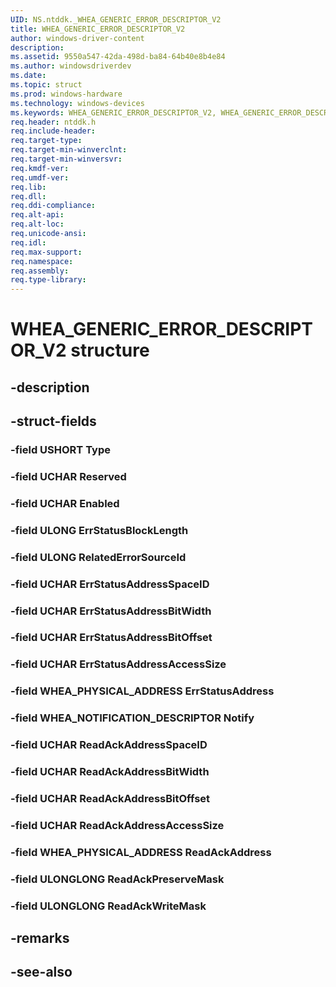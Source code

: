 ```yaml
---
UID: NS.ntddk._WHEA_GENERIC_ERROR_DESCRIPTOR_V2
title: WHEA_GENERIC_ERROR_DESCRIPTOR_V2
author: windows-driver-content
description: 
ms.assetid: 9550a547-42da-498d-ba84-64b40e8b4e84
ms.author: windowsdriverdev
ms.date: 
ms.topic: struct
ms.prod: windows-hardware
ms.technology: windows-devices
ms.keywords: WHEA_GENERIC_ERROR_DESCRIPTOR_V2, WHEA_GENERIC_ERROR_DESCRIPTOR_V2, *PWHEA_GENERIC_ERROR_DESCRIPTOR_V2
req.header: ntddk.h
req.include-header:
req.target-type:
req.target-min-winverclnt:
req.target-min-winversvr:
req.kmdf-ver:
req.umdf-ver:
req.lib:
req.dll:
req.ddi-compliance:
req.alt-api:
req.alt-loc:
req.unicode-ansi:
req.idl:
req.max-support:
req.namespace:
req.assembly:
req.type-library:
---
```


# WHEA_GENERIC_ERROR_DESCRIPTOR_V2 structure

## -description



## -struct-fields

### -field USHORT Type			
 	
### -field UCHAR Reserved			
 	
### -field UCHAR Enabled			
 	
### -field ULONG ErrStatusBlockLength			
 	
### -field ULONG RelatedErrorSourceId			
 	
### -field UCHAR ErrStatusAddressSpaceID			
 	
### -field UCHAR ErrStatusAddressBitWidth			
 	
### -field UCHAR ErrStatusAddressBitOffset			
 	
### -field UCHAR ErrStatusAddressAccessSize			
 	
### -field WHEA_PHYSICAL_ADDRESS ErrStatusAddress			
 	
### -field WHEA_NOTIFICATION_DESCRIPTOR Notify			
 	
### -field UCHAR ReadAckAddressSpaceID			
 	
### -field UCHAR ReadAckAddressBitWidth			
 	
### -field UCHAR ReadAckAddressBitOffset			
 	
### -field UCHAR ReadAckAddressAccessSize			
 	
### -field WHEA_PHYSICAL_ADDRESS ReadAckAddress			
 	
### -field ULONGLONG ReadAckPreserveMask			
 	
### -field ULONGLONG ReadAckWriteMask			
 	
## -remarks

## -see-also